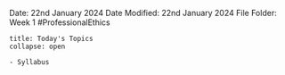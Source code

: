 Date: 22nd January 2024
Date Modified: 22nd January 2024
File Folder: Week 1
#ProfessionalEthics

```ad-abstract
title: Today's Topics
collapse: open

- Syllabus

```

